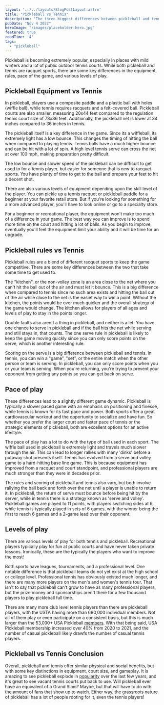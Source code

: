 ```yaml
---
layout: '../../layouts/BlogPostLayout.astro'
title: "Pickleball vs Tennis"
description: "The three biggest differences between pickleball and tennis."
pubDate: "Nov 4 2022"
heroImage: "/images/placeholder-hero.jpg"
featured: true
readTime: '4'
tags: 
  - "pickleball"
---
```


Pickleball is becoming extremely popular, especially in places with mild winters and a lot of public outdoor tennis courts. While both pickleball and tennis are racquet sports, there are some key differences in the equipment, rules, pace of the game, and various levels of play.

## Pickleball Equipment vs Tennis
In pickleball, players use a composite paddle and a plastic ball with holes (wiffle ball), while tennis requires racquets and a felt-covered ball. Pickleball courts are also smaller, measuring 20x44 feet compared to the regulation tennis court size of 78x36 feet. Additionally, the pickleball net is lower at 34 inches compared to 36 inches in tennis.

The pickleball itself is a key difference in the game. Since its a wiffleball, its extremely light has a low bounce. This changes the timing of hitting the ball when compared to playing tennis. Tennis balls have a much higher bounce and can be hit with a lot of spin. A high level tennis serve can cross the net at over 100 mph, making preparation pretty difficult. 

The low bounce and slower speed of the pickleball can be difficult to get used to for a tennis player, but easier for someone that is new to racquet sports. You have plenty of time to get to the ball and prepare your feet to hit a decent shot.

There are also various levels of equipment depending upon the skill level of the player. You can pickle up a tennis racquet or pickleball paddle for a beginner at your favorite retail store. But if you're looking for something for a more advanced player, you'll have to look online or go to a specialty store.

For a beginner or recreational player, the equipment won't make too much of a difference in your game. The best way you can improve is to spend more time on the court and hitting a lot of balls. As you begin to improve, eventually you'll feel the equipment limit your ability and it will be time for an upgrade.


## Pickleball rules vs Tennis

Pickleball rules are a blend of different racquet sports to keep the game competitive. There are some key differences between the two that take some time to get used to.

The "kitchen", or the non-volley zone is an area close to the net where you can't hit the ball out of the air and must let it bounce. This is a big difference when compared to tennis since no such area exists and hitting the ball out of the air while close to the net is the easiet way to win a point. Without the kitchen, the points would be over much quicker and the overall strategy of the game would change. The kitchen allows for players of all ages and levels of play to stay in the points longer.

Double faults also aren't a thing in pickleball, and neither is a let. You have one chance to serve in pickleball and if the ball hits the net while serving and still stays in, that counts. The one serve rule in pickleball is likely to keep the game moving quickly since you can only score points on the serve, which is another interesting rule.

Scoring on the serve is a big difference between pickleball and tennis. In tennis, you can win a "game", "set", or the entire match when the other person or team is serving. In pickleball, you can only score points when you or your team is serving. When you're returning, you're trying to prevent your opponent from getting any points so you can get back on serve.


## Pace of play

These differences lead to a slightly different game dynamic. Pickleball is typically a slower paced game with an emphasis on positioning and finesse, while tennis is known for its fast pace and power. Both sports offer a great cardiovascular workout and the opportunity to socialize and have fun. So whether you prefer the larger court and faster pace of tennis or the strategic elements of pickleball, both are excellent options for an active lifestyle.

The pace of play has a lot to do with the type of ball used in each sport. The wiffle ball used in pickleball is extremely light and travels much slower through the air. This can lead to longer rallies with many 'dinks' before a putaway shot presents itself. Tennis has evolved from a serve and volley game to a hard-hitting base line game. This is because equipment has improved from a racquet and court standpoint, and professional players are much stronger than they were in decades prior.

The rules  and scoring of pickleball and tennis also vary, but both involve rallying the ball back and forth over the net until a player is unable to return it. In pickleball, the return of serve must bounce before being hit by the server, while in tennis there is a strategy known as 'serve and volley'. Pickleball games are played to 11 points, with players switching sides at 6, while tennis is typically played in sets of 6 games, with the winner being the first to reach 6 games and a 2-game lead over their opponent.

## Levels of play

There are various levels of play for both tennis and pickleball. Recreational players typically play for fun at public courts and have never taken private lessons. Ironically, these are the typically the players who want to improve the most!

Both sports have leagues, tournaments, and a professional level. One notable difference is that pickleball teams do not yet exist at the high school or college level. Professional tennis has obviously existed much longer, and there are many more players on the men's and women's tennis tour. That isn't to say that pickleball can't grow to have as many professional players, but the prize money and sponsorships aren't there for a few thousand players to play pickleball full time.

There are many more club level tennis players than there are pickleball players, with the USTA having more than 680,000 individual members. Not all of them play or even participate on a consistent basis, but this is much larger than the 53,000+ USA Pickleball <a href="https://usapickleball.org/about-us/organizational-docs/pickleball-fact-sheet/">members</a>. With that being said, USA Pickleball membership increased over 40% from 2020 to 2021, and the number of casual pickleball likely drawfs the number of casual tennis players.


## Pickleball vs Tennis Conclusion

Overall, pickleball and tennis offer similar physical and social benefits, but with some key distinctions in equipment, court size, and gameplay. It is amazing to see pickleball explode in <a href="/blog/why-is-pickleball-exploding-in-popularity">popularity</a> over the last few years, and it's great to see vacant tennis courts put back to use. Will pickleball ever have an equivalent of a Grand Slam? Maybe, but that will have to do with the amount of fans that show up to watch. Either way, the grassroots nature of pickleball has a lot of people rooting for it, even the tennis players!
